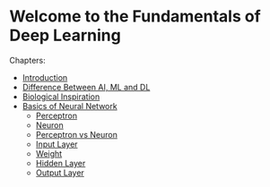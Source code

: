 # Welcome to the Fundamentals of Deep Learning

Chapters:

-   [Introduction](chapters/Introduction)
-   [Difference Between AI, ML and DL](chapters/AI-ML-DL)
-   [Biological Inspiration](chapters/Biological-Inspiration)
-   [Basics of Neural Network](chapters/Basics-of-NN)
    -   [Perceptron](chapters/Basics-of-NN/Perceptron/Perceptron)
    -   [Neuron](chapters/Basics-of-NN/Neuron/Neuron)
    -   [Perceptron vs
        Neuron](chapters/Basics-of-NN/Neuron/Perceptron-Neuron)
    -   [Input Layer](chapters/Basics-of-NN/Input)
    -   [Weight](chapters/Basics-of-NN/Weight)
    -   [Hidden Layer](chapters/Basics-of-NN/Hidden-layer)
    -   [Output Layer](chapters/Basics-of-NN/Output-layer)
